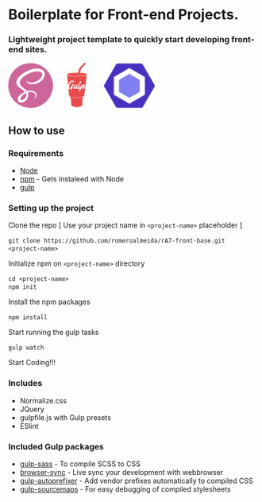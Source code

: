 # Boilerplate for Front-end Projects.

### Lightweight project template to quickly start developing front-end sites.

[![SCSS](resources/img/scss-logo.png)](sass-lang.com/)
[![Gulp](resources/img/gulp-logo.png)](https://gulpjs.com/)
[![ESlint](resources/img/eslint-logo.png)](https://eslint.org/)

## How to use

### Requirements
- [Node](https://nodejs.org/en/)
- [npm]() - Gets instaleed with Node
- [gulp](http://gulpjs.com/)

### Setting up the project

Clone the repo  [ Use your project name in `<project-name>` placeholder ]
```
git clone https://github.com/romeroalmeida/rA7-front-base.git <project-name>
```
Initialize npm on `<project-name>` directory
```
cd <project-name>
npm init
```
Install the npm packages
```
npm install
```
Start running the gulp tasks
```
gulp watch
```
Start Coding!!!

### Includes
* Normalize.css
* JQuery
* gulpfile.js with Gulp presets
* ESlint

### Included Gulp packages
* [gulp-sass](https://www.npmjs.com/package/gulp-sass) - To compile SCSS to CSS
* [browser-sync](https://browsersync.io/docs/gulp) - Live sync your development with webbrowser
* [gulp-autoprefixer](https://github.com/sindresorhus/gulp-autoprefixer) - Add vendor prefixes automatically to compiled CSS
* [gulp-sourcemaps](https://github.com/gulp-sourcemaps/gulp-sourcemaps) - For easy debugging of compiled stylesheets



